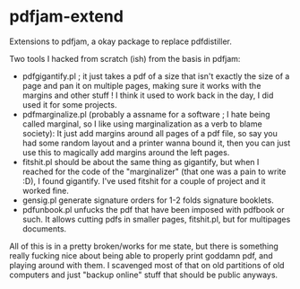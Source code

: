pdfjam-extend
=============

Extensions to pdfjam, a okay package to replace pdfdistiller.

Two tools I hacked from scratch (ish) from the basis in pdfjam:
 * pdfgigantify.pl ; it just takes a pdf of a size that isn't 
   exactly the size of a page and pan it on multiple pages, 
   making sure it works with the margins and other stuff ! I
   think it used to work back in the day, I did used it for 
   some projects.
 * pdfmarginalize.pl (probably a assname for a software ; I
   hate being called marginal, so I like using marginalization
   as a verb to blame society): It just add margins around 
   all pages of a pdf file, so say you had some random layout 
   and a printer wanna bound it, then you can just use this to
   magically add margins around the left pages. 
 * fitshit.pl should be about the same thing as gigantify, but
   when I reached for the code of the "marginalizer" (that one
   was a pain to write :D), I found gigantify. I've used 
   fitshit for a couple of project and it worked fine.
 * gensig.pl generate signature orders for 1-2 folds signature
   booklets.
 * pdfunbook.pl unfucks the pdf that have been imposed with
   pdfbook or such. It allows cutting pdfs in smaller pages,
   fitshit.pl, but for multipages documents.

All of this is in a pretty broken/works for me state, but 
there is something really fucking nice about being able to
properly print goddamn pdf, and playing around with them. I
scavenged most of that on old partitions of old computers
and just "backup online" stuff that should be public anyways.


